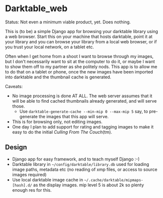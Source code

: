# Darktable_web

Status: Not even a minimum viable product, yet. Does nothing.

This is (to be) a simple Django app for browsing your darktable library using
a web browser. Start this on your machine that hosts darktable, point it
at your library and you can browse your library from a local web
browser, or if you trust your local network, on a tablet etc.

Often when I get home from a shoot I want to browse through my images,
but I don't necessarily want to sit at the computer to do it, or maybe I
want to show them off to my partner as she politely nods. This app is to
allow me to do that on a tablet or phone, once the new images have been
imported into darktable and the thumbnail cache is generated.


Caveats:

- No image processing is done AT ALL. The web server assumes that it
  will be able to find cached thumbnails already generated, and will
  serve those.
    - Use `darktable-generate-cache --min-mip 0 --max-mip 5` say, to
      pre-generate the images that this app will serve.
- This is for browsing only, not editing images. 
- One day I plan to add support for rating and tagging images to make it
  easy to do the initial _Culling From The Couch_(tm).

## Design
- Django app for easy framework, and to teach myself Django :-)
- Darktable library in `~/config/darktable/library.db` used for loading
  image paths, metadata etc (no reading of xmp files, or access to
  source images required)
- Use local darktable image cache in
  `~/.cache/darktable/mipmaps-[hash].d/` as the display images. mip
  level 5 is about 2k so plenty enough res for this.

